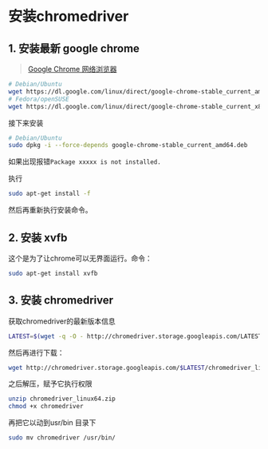 # 安装chromedriver

## 1. 安装最新 google chrome

> [Google Chrome 网络浏览器](https://www.google.com/chrome/)

```bash
# Debian/Ubuntu
wget https://dl.google.com/linux/direct/google-chrome-stable_current_amd64.deb
# Fedora/openSUSE
wget https://dl.google.com/linux/direct/google-chrome-stable_current_x86_64.rpm
```

接下来安装

```bash
# Debian/Ubuntu
sudo dpkg -i --force-depends google-chrome-stable_current_amd64.deb
```

如果出现报错`Package xxxxx is not installed.`

执行

```bash
sudo apt-get install -f
```

然后再重新执行安装命令。

## 2. 安装 xvfb

这个是为了让chrome可以无界面运行。命令：

```bash
sudo apt-get install xvfb
```

## 3. 安装 chromedriver

获取chromedriver的最新版本信息

```bash
LATEST=$(wget -q -O - http://chromedriver.storage.googleapis.com/LATEST_RELEASE)
```

然后再进行下载：

```bash
wget http://chromedriver.storage.googleapis.com/$LATEST/chromedriver_linux64.zip
```

之后解压，赋予它执行权限

```bash
unzip chromedriver_linux64.zip
chmod +x chromedriver
```

再把它以动到usr/bin 目录下

```bash
sudo mv chromedriver /usr/bin/
```

